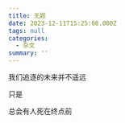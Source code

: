```yaml
---
title: 无题
date: 2023-12-11T15:25:08.000Z
tags: null
categories:
  - 杂文
summary: ''
---
```

我们追逐的未来并不遥远

只是

总会有人死在终点前
